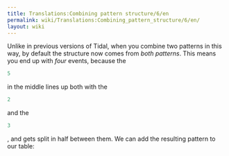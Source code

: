 ```yaml
---
title: Translations:Combining pattern structure/6/en
permalink: wiki/Translations:Combining_pattern_structure/6/en/
layout: wiki
---
```


Unlike in previous versions of Tidal, when you combine two patterns in
this way, by default the structure now comes from *both patterns*. This
means you end up with *four* events, because the

``` Haskell
5
```

in the middle lines up both with the

``` Haskell
2
```

and the

``` Haskell
3
```

, and gets split in half between them. We can add the resulting pattern
to our table:
